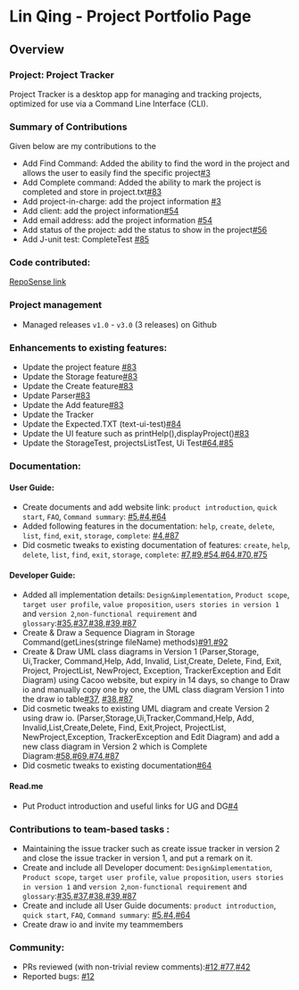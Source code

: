# Lin Qing - Project Portfolio Page

## Overview
### Project: Project Tracker
Project Tracker is a desktop app for managing and tracking projects, optimized for use via a Command Line Interface (CLI).

### Summary of Contributions

Given below are my contributions to the 

- Add Find Command: Added the ability to find the word in the project and allows the user to easily find the specific project[#3](https://github.com/AY2021S1-TIC4001-1/tp/pull/3/commits/6210d0e4b0630f758309959d467163e6ac2440f6)
- Add Complete command: Added the ability to mark the project is completed and store in project.txt[#83](https://github.com/AY2021S1-TIC4001-1/tp/pull/83/commits/0d4ea0cb5b99b5929ef1fcca822db6d94764817f)
- Add project-in-charge: add the project information [#3](https://github.com/AY2021S1-TIC4001-1/tp/pull/3/commits/6210d0e4b0630f758309959d467163e6ac2440f6)
- Add client: add the project information[#54](https://github.com/AY2021S1-TIC4001-1/tp/pull/54/commits/919bdb4cef27a68227358fe2247501a684cc1e7c)
- Add email address: add the project information [#54](https://github.com/AY2021S1-TIC4001-1/tp/pull/54/commits/919bdb4cef27a68227358fe2247501a684cc1e7c)
- Add status of the project: add the status to show in the project[#56](https://github.com/AY2021S1-TIC4001-1/tp/pull/56)
- Add J-unit test: CompleteTest [#85](https://github.com/AY2021S1-TIC4001-1/tp/pull/85)

### Code contributed: 
[RepoSense link](https://nus-tic4001-ay2021s1.github.io/tp-dashboard/#breakdown=true&search=QING&sort=groupTitle&sortWithin=title&since=2020-08-14&timeframe=commit&mergegroup=&groupSelect=groupByAuthors&checkedFileTypes=docs~functional-code~test-code~other&tabOpen=true&tabType=authorship&tabAuthor=linqing42&tabRepo=AY2021S1-TIC4001-1%2Ftp%5Bmaster%5D&authorshipIsMergeGroup=false&authorshipFileTypes=docs~functional-code~test-code)
### Project management
- Managed releases ```v1.0``` - ```v3.0``` (3 releases) on Github
### Enhancements to existing features:

- Update the project feature [#83](https://github.com/AY2021S1-TIC4001-1/tp/pull/83/commits/0d4ea0cb5b99b5929ef1fcca822db6d94764817f)
- Update the Storage feature[#83](https://github.com/AY2021S1-TIC4001-1/tp/pull/83/commits/0d4ea0cb5b99b5929ef1fcca822db6d94764817f)
- Update the Create feature[#83](https://github.com/AY2021S1-TIC4001-1/tp/pull/83/commits/0d4ea0cb5b99b5929ef1fcca822db6d94764817f)
- Update Parser[#83](https://github.com/AY2021S1-TIC4001-1/tp/pull/83/commits/0d4ea0cb5b99b5929ef1fcca822db6d94764817f)
- Update the Add feature[#83](https://github.com/AY2021S1-TIC4001-1/tp/pull/83/commits/0d4ea0cb5b99b5929ef1fcca822db6d94764817f)
- Update the Tracker
- Update the Expected.TXT (text-ui-test)[#84](https://github.com/AY2021S1-TIC4001-1/tp/pull/84)
- Update the UI feature such as printHelp(),displayProject()[#83](https://github.com/AY2021S1-TIC4001-1/tp/pull/83/commits/0d4ea0cb5b99b5929ef1fcca822db6d94764817f)
- Update the StorageTest, projectsListTest, Ui Test[#64](https://github.com/AY2021S1-TIC4001-1/tp/pull/64),[#85](https://github.com/AY2021S1-TIC4001-1/tp/pull/85)

### Documentation:
#### User Guide:
- Create documents  and add website link: `product introduction`, `quick start`,  `FAQ`, `Command summary`: [#5](https://github.com/AY2021S1-TIC4001-1/tp/pull/5/commits/6965a02f9bc47ce6dc5859a54f6af6d62667e23e),[#4](https://github.com/AY2021S1-TIC4001-1/tp/pull/4/commits/d5e6bc4aa5658592ee91ee04dcd30e16f3a4c495),[#64](https://github.com/AY2021S1-TIC4001-1/tp/pull/64)
- Added following features in the documentation: `help`, `create`, `delete`, `list`, `find`, `exit`, `storage`, `complete`: [#4](https://github.com/AY2021S1-TIC4001-1/tp/pull/4/commits/d5e6bc4aa5658592ee91ee04dcd30e16f3a4c495),[#87](https://github.com/AY2021S1-TIC4001-1/tp/pull/87)
- Did cosmetic tweaks to existing documentation of features: `create`, `help`, `delete`, `list`, `find`, `exit`, `storage`, `complete`: [#7](https://github.com/AY2021S1-TIC4001-1/tp/pull/7/commits/9ba7a90287c5e5a49ec66430d456a901fc9f34a2),[#9](https://github.com/AY2021S1-TIC4001-1/tp/pull/9),[#54](https://github.com/AY2021S1-TIC4001-1/tp/pull/54/commits/919bdb4cef27a68227358fe2247501a684cc1e7c),[#64](https://github.com/AY2021S1-TIC4001-1/tp/pull/64),[#70](https://github.com/AY2021S1-TIC4001-1/tp/pull/70),[#75](https://github.com/AY2021S1-TIC4001-1/tp/pull/75)
#### Developer Guide:
- Added all implementation details: `Design&implementation`, `Product scope`, `target user profile`, `value proposition`, `users stories in version 1` and `version 2`,`non-functional requirement` and `glossary`:[#35](https://github.com/AY2021S1-TIC4001-1/tp/pull/35/commits/e160d66ace079036465a4ec7aaab583cfbbec4ee),[#37](https://github.com/AY2021S1-TIC4001-1/tp/pull/37/commits),[#38](https://github.com/AY2021S1-TIC4001-1/tp/pull/38/commits/d4cbf4bb5cd9b3f2e484ad2e05c69973739791ec),[#39](https://github.com/AY2021S1-TIC4001-1/tp/pull/39/commits),[#87](https://github.com/AY2021S1-TIC4001-1/tp/pull/87)
- Create & Draw a Sequence Diagram in Storage Command(getLines(stringe fileName) methods)[#91](https://github.com/AY2021S1-TIC4001-1/tp/pull/91),[#92](https://github.com/AY2021S1-TIC4001-1/tp/pull/92)
- Create & Draw UML class diagrams in Version 1 (Parser,Storage, Ui,Tracker, Command,Help, Add, Invalid, List,Create, Delete, Find, Exit, Project, ProjectList, NewProject, Exception, TrackerException and Edit Diagram) using Cacoo website, but expiry in 14 days, so change to Draw io and manually copy one by one, the UML class diagram Version 1 into the draw io table[#37](https://github.com/AY2021S1-TIC4001-1/tp/pull/37/commits), [#38](https://github.com/AY2021S1-TIC4001-1/tp/pull/38/commits/d4cbf4bb5cd9b3f2e484ad2e05c69973739791ec),[#87](https://github.com/AY2021S1-TIC4001-1/tp/pull/87)
- Did cosmetic tweaks to existing UML diagram and create Version 2 using draw io. (Parser,Storage,Ui,Tracker,Command,Help, Add, Invalid,List,Create,Delete, Find, Exit,Project, ProjectList, NewProject,Exception, TrackerException and Edit Diagram) and add a new class diagram in Version 2 which is Complete Diagram:[#58](https://github.com/AY2021S1-TIC4001-1/tp/pull/58/commits),[#69](https://github.com/AY2021S1-TIC4001-1/tp/pull/69),[#74](https://github.com/AY2021S1-TIC4001-1/tp/pull/74),[#87](https://github.com/AY2021S1-TIC4001-1/tp/pull/87)
- Did cosmetic tweaks to existing documentation[#64](https://github.com/AY2021S1-TIC4001-1/tp/pull/64)

#### Read.me
- Put Product introduction and  useful links for UG and DG[#4](https://github.com/AY2021S1-TIC4001-1/tp/pull/4/commits/d5e6bc4aa5658592ee91ee04dcd30e16f3a4c495)

### Contributions to team-based tasks :

- Maintaining the issue tracker such as create issue tracker in version 2 and close the issue tracker in version 1, and put a remark on it.
- Create and include all Developer document: `Design&implementation`, `Product scope`, `target user profile`, `value proposition`, `users stories in version 1` and `version 2`,`non-functional requirement` and `glossary`:[#35](https://github.com/AY2021S1-TIC4001-1/tp/pull/35/commits/e160d66ace079036465a4ec7aaab583cfbbec4ee),[#37](https://github.com/AY2021S1-TIC4001-1/tp/pull/37/commits),[#38](https://github.com/AY2021S1-TIC4001-1/tp/pull/38/commits/d4cbf4bb5cd9b3f2e484ad2e05c69973739791ec),[#39](https://github.com/AY2021S1-TIC4001-1/tp/pull/39/commits),[#87](https://github.com/AY2021S1-TIC4001-1/tp/pull/87)
- Create and include all User Guide documents: `product introduction`, `quick start`,  `FAQ`, `Command summary`: [#5](https://github.com/AY2021S1-TIC4001-1/tp/pull/5/commits/6965a02f9bc47ce6dc5859a54f6af6d62667e23e),[#4](https://github.com/AY2021S1-TIC4001-1/tp/pull/4/commits/d5e6bc4aa5658592ee91ee04dcd30e16f3a4c495),[#64](https://github.com/AY2021S1-TIC4001-1/tp/pull/64)
- Create draw io and invite my teammembers  

### Community:
- PRs reviewed (with non-trivial review comments):[#12](https://github.com/AY2021S1-TIC4001-1/tp/pull/12),[#77](https://github.com/AY2021S1-TIC4001-1/tp/issues/77),[#42](https://github.com/AY2021S1-TIC4001-1/tp/issues/42)
- Reported bugs: [#12](https://github.com/AY2021S1-TIC4001-1/tp/pull/12)
